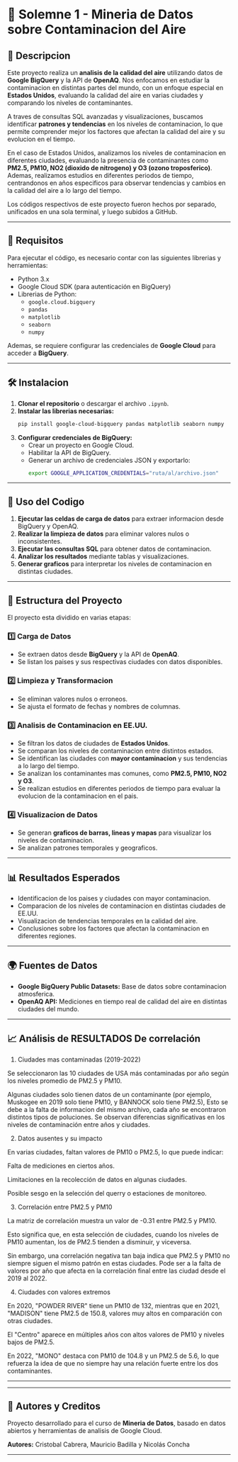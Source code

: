 # 📌 Solemne 1 - Mineria de Datos sobre Contaminacion del Aire

## 📝 Descripcion
Este proyecto realiza un **analisis de la calidad del aire** utilizando datos de **Google BigQuery** y la API de **OpenAQ**. Nos enfocamos en estudiar la contaminacion en distintas partes del mundo, con un enfoque especial en **Estados Unidos**, evaluando la calidad del aire en varias ciudades y comparando los niveles de contaminantes.

A traves de consultas SQL avanzadas y visualizaciones, buscamos identificar **patrones y tendencias** en los niveles de contaminacion, lo que permite comprender mejor los factores que afectan la calidad del aire y su evolucion en el tiempo.

En el caso de Estados Unidos, analizamos los niveles de contaminacion en diferentes ciudades, evaluando la presencia de contaminantes como **PM2.5, PM10, NO2 (dioxido de nitrogeno) y O3 (ozono troposferico)**. Ademas, realizamos estudios en diferentes periodos de tiempo, centrandonos en años especificos para observar tendencias y cambios en la calidad del aire a lo largo del tiempo.

Los códigos respectivos de este proyecto fueron hechos por separado, unificados en una sola terminal, y luego subidos a GitHub.

---

## 🔧 Requisitos
Para ejecutar el código, es necesario contar con las siguientes librerias y herramientas:

- Python 3.x
- Google Cloud SDK (para autenticación en BigQuery)
- Librerias de Python:
  - `google.cloud.bigquery`
  - `pandas`
  - `matplotlib`
  - `seaborn`
  - `numpy`

Ademas, se requiere configurar las credenciales de **Google Cloud** para acceder a **BigQuery**.

---

## 🛠 Instalacion
1. **Clonar el repositorio** o descargar el archivo `.ipynb`.
2. **Instalar las librerias necesarias:**
   ```bash
   pip install google-cloud-bigquery pandas matplotlib seaborn numpy
   ```
3. **Configurar credenciales de BigQuery:**
   - Crear un proyecto en Google Cloud.
   - Habilitar la API de BigQuery.
   - Generar un archivo de credenciales JSON y exportarlo:
     ```bash
     export GOOGLE_APPLICATION_CREDENTIALS="ruta/al/archivo.json"
     ```

---

## 🚀 Uso del Codigo
1. **Ejecutar las celdas de carga de datos** para extraer informacion desde BigQuery y OpenAQ.
2. **Realizar la limpieza de datos** para eliminar valores nulos o inconsistentes.
3. **Ejecutar las consultas SQL** para obtener datos de contaminacion.
4. **Analizar los resultados** mediante tablas y visualizaciones.
5. **Generar graficos** para interpretar los niveles de contaminacion en distintas ciudades.

---

## 📂 Estructura del Proyecto
El proyecto esta dividido en varias etapas:

### 1️⃣ **Carga de Datos**
- Se extraen datos desde **BigQuery** y la API de **OpenAQ**.
- Se listan los paises y sus respectivas ciudades con datos disponibles.

### 2️⃣ **Limpieza y Transformacion**
- Se eliminan valores nulos o erroneos.
- Se ajusta el formato de fechas y nombres de columnas.

### 3️⃣ **Analisis de Contaminacion en EE.UU.**
- Se filtran los datos de ciudades de **Estados Unidos**.
- Se comparan los niveles de contaminacion entre distintos estados.
- Se identifican las ciudades con **mayor contaminacion** y sus tendencias a lo largo del tiempo.
- Se analizan los contaminantes mas comunes, como **PM2.5, PM10, NO2 y O3**.
- Se realizan estudios en diferentes periodos de tiempo para evaluar la evolucion de la contaminacion en el pais.

### 4️⃣ **Visualizacion de Datos**
- Se generan **graficos de barras, lineas y mapas** para visualizar los niveles de contaminacion.
- Se analizan patrones temporales y geograficos.

---

## 📊 Resultados Esperados
- Identificacion de los paises y ciudades con mayor contaminacion.
- Comparacion de los niveles de contaminacion en distintas ciudades de EE.UU.
- Visualizacion de tendencias temporales en la calidad del aire.
- Conclusiones sobre los factores que afectan la contaminacion en diferentes regiones.

---

## 🌍 Fuentes de Datos
- **Google BigQuery Public Datasets:** Base de datos sobre contaminacion atmosferica.
- **OpenAQ API:** Mediciones en tiempo real de calidad del aire en distintas ciudades del mundo.

-------



##  📈 Análisis de RESULTADOS De correlación
1. Ciudades mas contaminadas (2019-2022)

Se seleccionaron las 10 ciudades de USA más contaminadas por año según los niveles promedio de PM2.5 y PM10.

Algunas ciudades solo tienen datos de un contaminante (por ejemplo, Muskogee en 2019 solo tiene PM10, y BANNOCK solo tiene PM2.5),
Esto se debe a la falta de informacion del mismo archivo, cada año se encontraron distintos tipos de poluciones.
Se observan diferencias significativas en los niveles de contaminación entre años y ciudades.

2. Datos ausentes y su impacto

En varias ciudades, faltan valores de PM10 o PM2.5, lo que puede indicar:

Falta de mediciones en ciertos años.

Limitaciones en la recolección de datos en algunas ciudades.

Posible sesgo en la selección del querry o estaciones de monitoreo.

3. Correlación entre PM2.5 y PM10

La matriz de correlación muestra un valor de -0.31 entre PM2.5 y PM10.

Esto significa que, en esta selección de ciudades, cuando los niveles de PM10 aumentan, los de PM2.5 tienden a disminuir, y viceversa.

Sin embargo, una correlación negativa tan baja indica que PM2.5 y PM10 no siempre siguen el mismo patrón en estas ciudades. Pode ser a la falta de valores por año que afecta en la correlación final entre las ciudad desde el 2019 al 2022.

4. Ciudades con valores extremos

En 2020, "POWDER RIVER" tiene un PM10 de 132, mientras que en 2021, "MADISON" tiene PM2.5 de 150.8, valores muy altos en comparación con otras ciudades.

El "Centro" aparece en múltiples años con altos valores de PM10 y niveles bajos de PM2.5.

En 2022, "MONO" destaca con PM10 de 104.8 y un PM2.5 de 5.6, lo que refuerza la idea de que no siempre hay una relación fuerte entre los dos contaminantes.

---



------
## 👥 Autores y Creditos
Proyecto desarrollado para el curso de **Mineria de Datos**, basado en datos abiertos y herramientas de analisis de Google Cloud.

**Autores:** Cristobal Cabrera, Mauricio Badilla y Nicolás Concha

---



